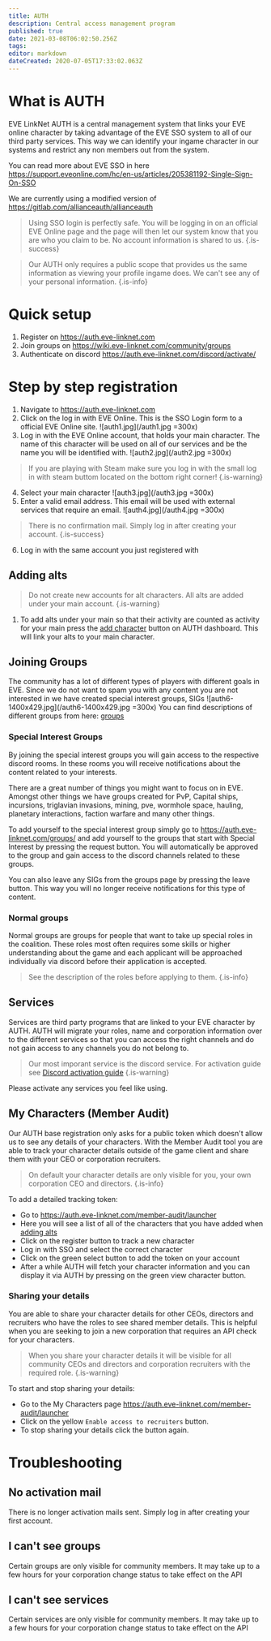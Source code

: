 ```yaml
---
title: AUTH
description: Central access management program
published: true
date: 2021-03-08T06:02:50.256Z
tags: 
editor: markdown
dateCreated: 2020-07-05T17:33:02.063Z
---
```


# What is AUTH
EVE LinkNet AUTH is a central management system that links your EVE online character by taking advantage of the EVE SSO system to all of our third party services. This way we can identify your ingame character in our systems and restrict any non members out from the system.

You can read more about EVE SSO in here https://support.eveonline.com/hc/en-us/articles/205381192-Single-Sign-On-SSO

We are currently using a modified version of https://gitlab.com/allianceauth/allianceauth

> Using SSO login is perfectly safe. You will be logging in on an official EVE Online page and the page will then let our system know that you are who you claim to be. No account information is shared to us.
{.is-success}

> Our AUTH only requires a public scope that provides us the same information as viewing your profile ingame does. We can't see any of your personal information.
{.is-info}

# Quick setup
1. Register on https://auth.eve-linknet.com
1. Join groups on https://wiki.eve-linknet.com/community/groups
1. Authenticate on discord https://auth.eve-linknet.com/discord/activate/

# Step by step registration
1. Navigate to https://auth.eve-linknet.com
1. Click on the log in with EVE Online. This is the SSO Login form to a official EVE Online site. 
![auth1.jpg](/auth1.jpg =300x)
1.  Log in with the EVE Online account, that holds your main character. The name of this character will be used on all of our services and be the name you will be identified with. 
![auth2.jpg](/auth2.jpg =300x)
> If you are playing with Steam make sure you log in with the small log in with steam buttom located on the bottom right corner!
{.is-warning}
4. Select your main character
![auth3.jpg](/auth3.jpg =300x)
4. Enter a valid email address. This email will be used with external services that require an email.
![auth4.jpg](/auth4.jpg =300x)
> There is no confirmation mail. Simply log in after creating your account.
{.is-success}
6. Log in with the same account you just registered with

## Adding alts
> Do not create new accounts for alt characters. All alts are added under your main account.
{.is-warning}
1. To add alts under your main so that their activity are counted as activity for your main press the [add character](https://auth.eve-linknet.com/account/characters/add/) button on AUTH dashboard. This will link your alts to your main character.

## Joining Groups
The community has a lot of different types of players with different goals in EVE. Since we do not want to spam you with any content you are not interested in we have created special interest groups, SIGs
![auth6-1400x429.jpg](/auth6-1400x429.jpg =300x)
You can find descriptions of different groups from here: [groups](/en/groups-and-roles/groups)

### Special Interest Groups
By joining the special interest groups you will gain access to the respective discord rooms. In these rooms you will receive notifications about the content related to your interests.

There are a great number of things you might want to focus on in EVE. Amongst other things we have groups created for PvP, Capital ships, incursions, triglavian invasions, mining, pve, wormhole space, hauling, planetary interactions, faction warfare and many other things.

To add yourself to the special interest group simply go to https://auth.eve-linknet.com/groups/ and add yourself to the groups that start with Special Interest by pressing the request button. You will automatically be approved to the group and gain access to the discord channels related to these groups. 

You can also leave any SIGs from the groups page by pressing the leave button. This way you will no longer receive notifications for this type of content.

### Normal groups
Normal groups are groups for people that want to take up special roles in the coalition. These roles most often requires some skills or higher understanding about the game and each applicant will be approached individually via discord before their application is accepted.

> See the description of the roles before applying to them.
{.is-info}

## Services
Services are third party programs that are linked to your EVE character by AUTH. AUTH will migrate your roles, name and corporation information over to the different services so that you can access the right channels and do not gain access to any channels you do not belong to.

> Our most imporant service is the discord service. For activation guide see [Discord activation guide](/tools/communication/discord)
{.is-warning}

Please activate any services you feel like using.

## My Characters (Member Audit)
Our AUTH base registration only asks for a public token which doesn't allow us to see any details of your characters. With the Member Audit tool you are able to track your character details outside of the game client and share them with your CEO or corporation recruiters.

> On default your character details are only visible for you, your own corporation CEO and directors.
{.is-info}

To add a detailed tracking token:
- Go to https://auth.eve-linknet.com/member-audit/launcher
- Here you will see a list of all of the characters that you have added when [adding alts](https://wiki.eve-linknet.com/e/en/tools/auth##adding-alts)
- Click on the register button to track a new character
- Log in with SSO and select the correct character
- Click on the green select button to add the token on your account
- After a while AUTH will fetch your character information and you can display it via AUTH by pressing on the green view character button.

### Sharing your details

You are able to share your character details for other CEOs, directors and recruiters who have the roles to see shared member details. This is helpful when you are seeking to join a new corporation that requires an API check for your characters.

> When you share your character details it will be visible for all community CEOs and directors and corporation recruiters with the required role.
{.is-warning}

To start and stop sharing your details:
- Go to the My Characters page https://auth.eve-linknet.com/member-audit/launcher
- Click on the yellow `Enable access to recruiters` button.
- To stop sharing your details click the button again.


# Troubleshooting

## No activation mail
There is no longer activation mails sent. Simply log in after creating your first account.

## I can't see groups
Certain groups are only visible for community members. It may take up to a few hours for your corporation change status to take effect on the API

## I can't see services
Certain services are only visible for community members. It may take up to a few hours for your corporation change status to take effect on the API



